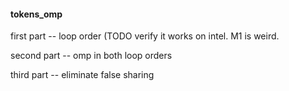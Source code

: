 
#### tokens_omp

first part -- loop order (TODO verify it works on intel.  M1 is weird.

second part -- omp in both loop orders

third part -- eliminate false sharing
